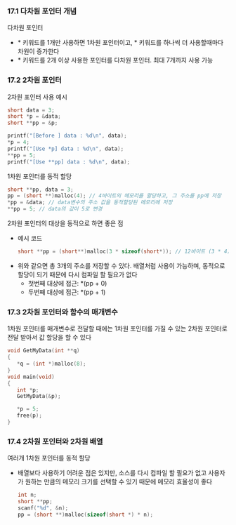 ### 17.1 다차원 포인터 개념
다차원 포인터
- \* 키워드를 1개만 사용하면 1차원 포인터이고, \* 키워드를 하나씩 더 사용할때마다 차원이 증가한다
- \* 키워드를 2개 이상 사용한 포인터를 다차원 포인터. 최대 7개까지 사용 가능

### 17.2 2차원 포인터
2차원 포인터 사용 예시
   ```c
   short data = 3;
   short *p = &data;
   short **pp = &p;

   printf("[Before ] data : %d\n", data);
   *p = 4;
   printf("[Use *p] data : %d\n", data);
   **pp = 5;
   printf("[Use **pp] data : %d\n", data);
   ```

1차원 포인터를 동적 할당
   ```c
   short **pp, data = 3;
   pp = (short **)malloc(4); // 4바이트의 메모리를 할당하고, 그 주소를 pp에 저장
   *pp = &data; // data변수의 주소 값을 동적할당된 메모리에 저장
   **pp = 5; // data의 값이 5로 변경
   ```

2차원 포인터의 대상을 동적으로 하면 좋은 점
- 예시 코드
   ```c
   short **pp = (short**)malloc(3 * sizeof(short*)); // 12바이트 (3 * 4)크기로 메모리가 할당
   ```
- 위와 같으면 총 3개의 주소를 저장할 수 있다. 배열처럼 사용이 가능하며, 동적으로 할당이 되기 때문에 다시 컴파일 할 필요가 없다
   - 첫번째 대상에 접근: *(pp + 0)
   - 두번째 대상에 접근: *(pp + 1) 

### 17.3 2차원 포인터와 함수의 매개변수
1차원 포인터를 매개변수로 전달할 때에는 1차원 포인터를 가질 수 있는 2차원 포인터로 전달 받아서 값 할당을 할 수 있다
   ```c
   void GetMyData(int **q)
   {
      *q = (int *)malloc(8);
   }
   void main(void)
   {
      int *p;
      GetMyData(&p);

      *p = 5;
      free(p);
   }
   ```

### 17.4 2차원 포인터와 2차원 배열
여러개 1차원 포인터를 동적 할당
- 배열보다 사용하기 어려운 점은 있지만, 소스를 다시 컴파일 할 필요가 없고 사용자가 원하는 만큼의 메모리 크기를 선택할 수 있기 때문에 메모리 효율성이 좋다
   ```c
   int n;
   short **pp;
   scanf("%d", &n);
   pp = (short **)malloc(sizeof(short *) * n);
   ```


